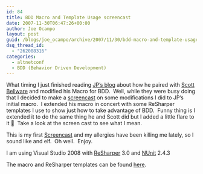 ```yaml
---
id: 84
title: BDD Macro and Template Usage screencast
date: 2007-11-30T06:47:26+00:00
author: Joe Ocampo
layout: post
guid: /blogs/joe_ocampo/archive/2007/11/30/bdd-macro-and-template-usage-screencast.aspx
dsq_thread_id:
  - "262088316"
categories:
  - altnetconf
  - BDD (Behavior Driven Development)
---
```

What timing I just finished reading <a href="http://codebetter.com/blogs/jean-paul_boodhoo/archive/2007/11/29/getting-started-with-bdd-style-context-specification-base-na.aspx" target="_blank">JP&#8217;s blog</a> about how he paired with <a href="http://codebetter.com/blogs/scott.bellware/" target="_blank">Scott Bellware</a> and modified his Macro for BDD.&nbsp; Well, while they were busy doing that I decided to make a <a href="http://screencast.lostechies.com/screencasts/agilejoe/bdd_macro_fun/Joe_Ocampo_BDD_Macro_Fun.html" target="_blank">screencast</a> on some modifications I did to JP&#8217;s initial macro.&nbsp; I extended his macro in concert with some ReSharper templates I use to show just how to take advantage of BDD.&nbsp; Funny thing is I extended it to do the same thing he and Scott did but I added a little flare to it 🙂&nbsp; Take a look at the screen cast to see what I mean.

This is my first <a href="http://screencast.lostechies.com/screencasts/agilejoe/bdd_macro_fun/Joe_Ocampo_BDD_Macro_Fun.html" target="_blank">Screencast</a> and my allergies have been killing me lately, so I sound like and elf.&nbsp; Oh well.&nbsp; Enjoy.

I am using Visual Studio 2008 with <a href="http://www.jetbrains.com/resharper/" target="_blank">ReSharper</a> 3.0 and <a href="http://www.nunit.org/" target="_blank">NUnit</a> 2.4.3

The macro and ReSharper templates can be found <a href="http://agilejoe.googlecode.com/files/BDDMacrosAndReSharperTemplates.zip" target="_blank">here</a>.